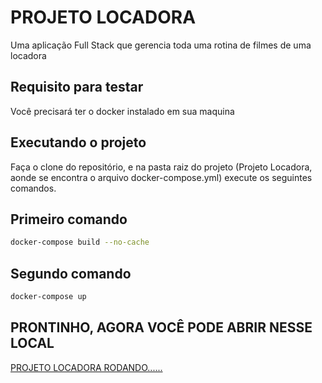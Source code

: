 # PROJETO LOCADORA

Uma aplicação Full Stack que gerencia toda uma rotina de filmes de uma locadora

## Requisito para testar

Você precisará ter o docker instalado em sua maquina

## Executando o projeto

Faça o clone do repositório, e na pasta raiz do projeto (Projeto Locadora, aonde se encontra o arquivo docker-compose.yml) execute os seguintes comandos.


## Primeiro comando
```bash
docker-compose build --no-cache
```

## Segundo comando
```bash
docker-compose up
```
## PRONTINHO, AGORA VOCÊ PODE ABRIR NESSE LOCAL
[PROJETO LOCADORA RODANDO......](http://localhost:3000)









